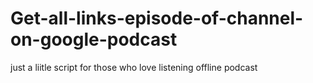 # Get-all-links-episode-of-channel-on-google-podcast
just a liitle script for those who love listening offline podcast
